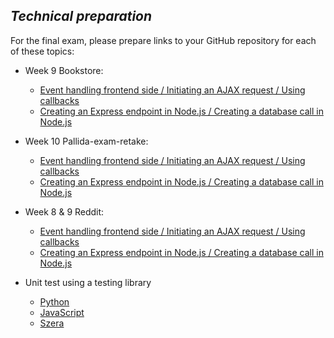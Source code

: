 <!--
[badcat-cohort](https://github.com/greenfox-academy/badcat-syllabus)

[my first-ish website](https://github.com/primerwe/primerwe.github.io)

[The RPG](https://github.com/greenfox-academy/primerwe/tree/master/week-05)

[ToDo-App](https://github.com/greenfox-academy/primerwe-todo-app)

[Exam-Trial-Basic](https://github.com/primerwe/exam-trial-basics)

[Pallida-basic-exam](https://github.com/greenfox-academy/primerwe/tree/master/week-05/day-4)

[Corsac-basic-exam](https://github.com/primerwe/corsac-basic-exam)

[Pallida-orientation-exam](https://github.com/greenfox-academy/primerwe/tree/master/week-10/pallida-exam)

[Pallida-orientation-exam-retake](https://github.com/greenfox-academy/primerwe/tree/master/week-10/pallida-exam-retake)
-->

## *Technical preparation*

For the final exam, please prepare links to your GitHub repository for each of these topics:

- Week 9 Bookstore:
    - [Event handling frontend side / Initiating an AJAX request / Using callbacks](https://github.com/greenfox-academy/primerwe/blob/master/week-09/day-5/assets/frontend.js)
    - [Creating an Express endpoint in Node.js / Creating a database call in Node.js](https://github.com/greenfox-academy/primerwe/blob/master/week-09/day-5/bookstore.js)

- Week 10 Pallida-exam-retake:
    - [Event handling frontend side / Initiating an AJAX request / Using callbacks](https://github.com/greenfox-academy/primerwe/blob/master/week-10/pallida-exam-retake/assets/frontend.js)
    - [Creating an Express endpoint in Node.js / Creating a database call in Node.js](https://github.com/greenfox-academy/primerwe/blob/master/week-10/pallida-exam-retake/backend.js)

- Week 8 & 9 Reddit:
    - [Event handling frontend side / Initiating an AJAX request / Using callbacks](https://github.com/greenfox-academy/primerwe/blob/master/week-08/day-4/js/main.js)
    - [Creating an Express endpoint in Node.js / Creating a database call in Node.js](https://github.com/greenfox-academy/primerwe/blob/master/week-09/day-5/reddit-backend-sql.js)

- Unit test using a testing library 
    - [Python](https://github.com/greenfox-academy/primerwe/tree/master/week-04/day-3)
    - [JavaScript](https://github.com/greenfox-academy/primerwe/tree/master/week-09/day-3)
    - [Szera](https://github.com/greenfox-academy/huli-szera-frontend/blob/feature/story/TUR-75/src/app/user.service.spec.ts)
